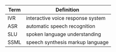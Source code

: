 | Term | Definition |
| ---- | ---- |
| IVR | interactive voice response system |
| ASR | automatic speech recognition |
| SLU | spoken language understanding |
| SSML | speech synthesis markup language |
